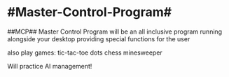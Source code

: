 #Master-Control-Program#
======================

##MCP##
Master Control Program will be an all inclusive program running alongside your desktop providing special functions for the user

also play games:
  tic-tac-toe
  dots
  chess
  minesweeper
  
Will practice AI management!
